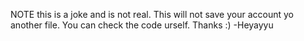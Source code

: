 NOTE this is a joke and is not real. This will  not save your account yo another file. You can check the code urself. Thanks :)
-Heyayyu
